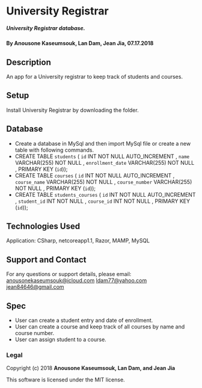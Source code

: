 # University Registrar
##### University Registrar database.

#### By Anousone Kaseumsouk, Lan Dam, Jean Jia, 07.17.2018

## Description

An app for a University registrar to keep track of students and courses.

## Setup

Install University Registrar by downloading the folder.

## Database
* Create a database in MySql and then import MySql file or create a new table with following commands.
* CREATE TABLE `students` ( `id` INT NOT NULL AUTO_INCREMENT , `name` VARCHAR(255) NOT NULL , `enrollment_date` VARCHAR(255) NOT NULL , PRIMARY KEY (`id`));
* CREATE TABLE `courses` ( `id` INT NOT NULL AUTO_INCREMENT , `course_name` VARCHAR(255) NOT NULL , `course_number` VARCHAR(255) NOT NULL , PRIMARY KEY (`id`));
* CREATE TABLE `students_courses` ( `id` INT NOT NULL AUTO_INCREMENT , `student_id` INT NOT NULL , `course_id` INT NOT NULL , PRIMARY KEY (`id`));
## Technologies Used

Application: CSharp, netcoreapp1.1, Razor, MAMP, MySQL

## Support and Contact

For any questions or support details, please email:
anousonekaseumsouk@icloud.com
ldam77@yahoo.com
jean84646@gmail.com

## Spec

* User can create a student entry and date of enrollment.
* User can create a course and keep track of all courses by name and course number.
* User can assign student to a course.

### Legal

Copyright (c) 2018 **Anousone Kaseumsouk, Lan Dam, and Jean Jia**

This software is licensed under the MIT license.

